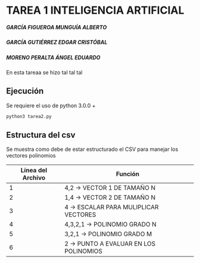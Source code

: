 # TAREA 1 INTELIGENCIA ARTIFICIAL
##### _GARCÍA FIGUEROA MUNGUÍA ALBERTO_
##### _GARCÍA GUTIÉRREZ EDGAR CRISTÓBAL_
##### _MORENO PERALTA ÁNGEL EDUARDO_


En esta tareaa se hizo
    tal
    tal 
    tal




## Ejecución



Se requiere el uso de python 3.0.0 +
```sh
python3 tarea2.py
```

## Estructura del csv
Se muestra como debe de estar estructurado el CSV para manejar los vectores  polinomios

| Línea del Archivo | Función |
| ------ | ------ |
| 1 | 4,2     -> VECTOR 1 DE TAMAÑO N |
| 2 | 1,4     -> VECTOR 2 DE TAMAÑO N |
| 3 | 4       -> ESCALAR PARA MULIPLICAR VECTORES |
| 4 | 4,3,2,1 -> POLINOMIO GRADO N |
| 5 | 3,2,1   -> POLINOMIO GRADO M |
| 6 | 2       -> PUNTO A EVALUAR EN LOS POLINOMIOS |
